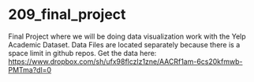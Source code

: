 # 209_final_project
Final Project where we will be doing data visualization work with the Yelp Academic Dataset.
Data Files are located separately because there is a space limit in github repos. Get the data here: https://www.dropbox.com/sh/ufx98flczlz1zne/AACRf1am-6cs20kfmwb-PMTma?dl=0
